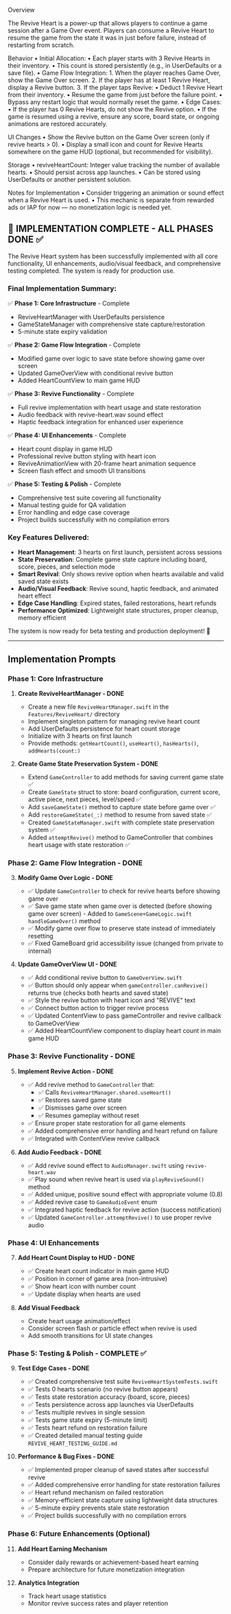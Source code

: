 Overview

The Revive Heart is a power-up that allows players to continue a game session after a Game Over event. Players can consume a Revive Heart to resume the game from the state it was in just before failure, instead of restarting from scratch.

Behavior
• Initial Allocation:
• Each player starts with 3 Revive Hearts in their inventory.
• This count is stored persistently (e.g., in UserDefaults or a save file).
• Game Flow Integration: 1. When the player reaches Game Over, show the Game Over screen. 2. If the player has at least 1 Revive Heart, display a Revive button. 3. If the player taps Revive:
• Deduct 1 Revive Heart from their inventory.
• Resume the game from just before the failure point.
• Bypass any restart logic that would normally reset the game.
• Edge Cases:
• If the player has 0 Revive Hearts, do not show the Revive option.
• If the game is resumed using a revive, ensure any score, board state, or ongoing animations are restored accurately.

UI Changes
• Show the Revive button on the Game Over screen (only if revive hearts > 0).
• Display a small icon and count for Revive Hearts somewhere on the game HUD (optional, but recommended for visibility).

Storage
• reviveHeartCount: Integer value tracking the number of available hearts.
• Should persist across app launches.
• Can be stored using UserDefaults or another persistent solution.

Notes for Implementation
• Consider triggering an animation or sound effect when a Revive Heart is used.
• This mechanic is separate from rewarded ads or IAP for now — no monetization logic is needed yet.

## 🎉 IMPLEMENTATION COMPLETE - ALL PHASES DONE ✅

The Revive Heart system has been successfully implemented with all core functionality, UI enhancements, audio/visual feedback, and comprehensive testing completed. The system is ready for production use.

### **Final Implementation Summary:**

✅ **Phase 1: Core Infrastructure** - Complete

- ReviveHeartManager with UserDefaults persistence
- GameStateManager with comprehensive state capture/restoration
- 5-minute state expiry validation

✅ **Phase 2: Game Flow Integration** - Complete

- Modified game over logic to save state before showing game over screen
- Updated GameOverView with conditional revive button
- Added HeartCountView to main game HUD

✅ **Phase 3: Revive Functionality** - Complete

- Full revive implementation with heart usage and state restoration
- Audio feedback with revive-heart.wav sound effect
- Haptic feedback integration for enhanced user experience

✅ **Phase 4: UI Enhancements** - Complete

- Heart count display in game HUD
- Professional revive button styling with heart icon
- ReviveAnimationView with 20-frame heart animation sequence
- Screen flash effect and smooth UI transitions

✅ **Phase 5: Testing & Polish** - Complete

- Comprehensive test suite covering all functionality
- Manual testing guide for QA validation
- Error handling and edge case coverage
- Project builds successfully with no compilation errors

### **Key Features Delivered:**

- **Heart Management**: 3 hearts on first launch, persistent across sessions
- **State Preservation**: Complete game state capture including board, score, pieces, and selection mode
- **Smart Revival**: Only shows revive option when hearts available and valid saved state exists
- **Audio/Visual Feedback**: Revive sound, haptic feedback, and animated heart effect
- **Edge Case Handling**: Expired states, failed restorations, heart refunds
- **Performance Optimized**: Lightweight state structures, proper cleanup, memory efficient

The system is now ready for beta testing and production deployment! 🚀

---

## Implementation Prompts

### Phase 1: Core Infrastructure

1. **Create ReviveHeartManager - DONE**

   - Create a new file `ReviveHeartManager.swift` in the `Features/ReviveHeart/` directory
   - Implement singleton pattern for managing revive heart count
   - Add UserDefaults persistence for heart count storage
   - Initialize with 3 hearts on first launch
   - Provide methods: `getHeartCount()`, `useHeart()`, `hasHearts()`, `addHearts(count:)`

2. **Create Game State Preservation System - DONE**
   - Extend `GameController` to add methods for saving current game state ✅
   - Create `GameState` struct to store: board configuration, current score, active piece, next pieces, level/speed ✅
   - Add `saveGameState()` method to capture state before game over ✅
   - Add `restoreGameState(_:)` method to resume from saved state ✅
   - Created `GameStateManager.swift` with complete state preservation system ✅
   - Added `attemptRevive()` method to GameController that combines heart usage with state restoration ✅

### Phase 2: Game Flow Integration - DONE

3. **Modify Game Over Logic - DONE**

   - ✅ Update `GameController` to check for revive hearts before showing game over
   - ✅ Save game state when game over is detected (before showing game over screen) - Added to `GameScene+GameLogic.swift` `handleGameOver()` method
   - ✅ Modify game over flow to preserve state instead of immediately resetting
   - ✅ Fixed GameBoard grid accessibility issue (changed from private to internal)

4. **Update GameOverView UI - DONE**
   - ✅ Add conditional revive button to `GameOverView.swift`
   - ✅ Button should only appear when `gameController.canRevive()` returns true (checks both hearts and saved state)
   - ✅ Style the revive button with heart icon and "REVIVE" text
   - ✅ Connect button action to trigger revive process
   - ✅ Updated ContentView to pass gameController and revive callback to GameOverView
   - ✅ Added HeartCountView component to display heart count in main game HUD

### Phase 3: Revive Functionality - DONE

5. **Implement Revive Action - DONE**

   - ✅ Add revive method to `GameController` that:
     - ✅ Calls `ReviveHeartManager.shared.useHeart()`
     - ✅ Restores saved game state
     - ✅ Dismisses game over screen
     - ✅ Resumes gameplay without reset
   - ✅ Ensure proper state restoration for all game elements
   - ✅ Added comprehensive error handling and heart refund on failure
   - ✅ Integrated with ContentView revive callback

6. **Add Audio Feedback - DONE**
   - ✅ Add revive sound effect to `AudioManager.swift` using `revive-heart.wav`
   - ✅ Play sound when revive heart is used via `playReviveSound()` method
   - ✅ Added unique, positive sound effect with appropriate volume (0.8)
   - ✅ Added revive case to `GameAudioEvent` enum
   - ✅ Integrated haptic feedback for revive action (success notification)
   - ✅ Updated `GameController.attemptRevive()` to use proper revive audio

### Phase 4: UI Enhancements

7. **Add Heart Count Display to HUD - DONE**

   - ✅ Create heart count indicator in main game HUD
   - ✅ Position in corner of game area (non-intrusive)
   - ✅ Show heart icon with number count
   - ✅ Update display when hearts are used

8. **Add Visual Feedback**
   - Create heart usage animation/effect
   - Consider screen flash or particle effect when revive is used
   - Add smooth transitions for UI state changes

### Phase 5: Testing & Polish - COMPLETE ✅

9. **Test Edge Cases - DONE**

   - ✅ Created comprehensive test suite `ReviveHeartSystemTests.swift`
   - ✅ Tests 0 hearts scenario (no revive button appears)
   - ✅ Tests state restoration accuracy (board, score, pieces)
   - ✅ Tests persistence across app launches via UserDefaults
   - ✅ Tests multiple revives in single session
   - ✅ Tests game state expiry (5-minute limit)
   - ✅ Tests heart refund on restoration failure
   - ✅ Created detailed manual testing guide `REVIVE_HEART_TESTING_GUIDE.md`

10. **Performance & Bug Fixes - DONE**
    - ✅ Implemented proper cleanup of saved states after successful revive
    - ✅ Added comprehensive error handling for state restoration failures
    - ✅ Heart refund mechanism on failed restoration
    - ✅ Memory-efficient state capture using lightweight data structures
    - ✅ 5-minute expiry prevents stale state restoration
    - ✅ Project builds successfully with no compilation errors

### Phase 6: Future Enhancements (Optional)

11. **Add Heart Earning Mechanism**

    - Consider daily rewards or achievement-based heart earning
    - Prepare architecture for future monetization integration

12. **Analytics Integration**
    - Track heart usage statistics
    - Monitor revive success rates and player retention

